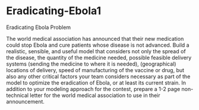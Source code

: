 # Eradicating-Ebola1
Eradicating Ebola
Problem	 
 	
The world medical association has announced that their new medication could stop Ebola and cure patients whose disease is not advanced. Build a realistic, sensible, and useful model that considers not only the spread of the disease, the quantity of the medicine needed, possible feasible delivery systems (sending the medicine to where it is needed), (geographical) locations of delivery, speed of manufacturing of the vaccine or drug, but also any other critical factors your team considers necessary as part of the model to optimize the eradication of Ebola, or at least its current strain. In addition to your modeling approach for the contest, prepare a 1-2 page non-technical letter for the world medical association to use in their announcement.
